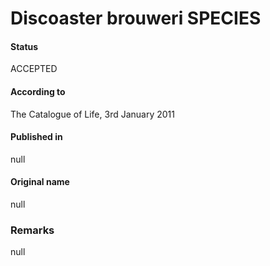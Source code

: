 Discoaster brouweri SPECIES
=======

#### Status
ACCEPTED

#### According to
The Catalogue of Life, 3rd January 2011

#### Published in
null

#### Original name
null

### Remarks
null